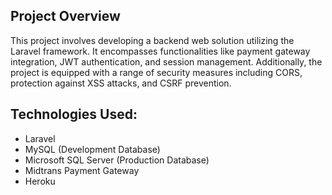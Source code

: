 
## Project Overview 

This project involves developing a backend web solution utilizing the Laravel framework. It encompasses functionalities like payment gateway integration, JWT authentication, and session management. Additionally, the project is equipped with a range of security measures including CORS, protection against XSS attacks, and CSRF prevention.

## Technologies Used:

<ul>
    <li>Laravel</li>
    <li>MySQL (Development Database)</li>
    <li>Microsoft SQL Server (Production Database)</li>
    <li>Midtrans Payment Gateway</li>
    <li>Heroku</li>
</ul>
